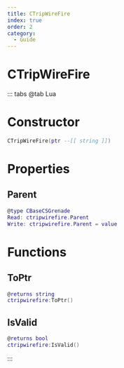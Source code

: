 ```yaml
---
title: CTripWireFire
index: true
order: 2
category:
  - Guide
---
```


# CTripWireFire

::: tabs
@tab Lua
# Constructor
```lua
CTripWireFire(ptr --[[ string ]])
```
# Properties
## Parent 
```lua
@type CBaseCSGrenade
Read: ctripwirefire.Parent
Write: ctripwirefire.Parent = value
```
# Functions
## ToPtr
```lua
@returns string
ctripwirefire:ToPtr()
```
## IsValid
```lua
@returns bool
ctripwirefire:IsValid()
```

:::